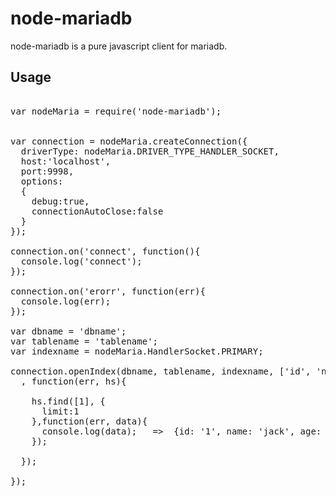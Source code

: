 node-mariadb
=========================

node-mariadb is a pure javascript client for mariadb.



## Usage
<pre>

var nodeMaria = require('node-mariadb');


var connection = nodeMaria.createConnection({
  driverType: nodeMaria.DRIVER_TYPE_HANDLER_SOCKET,
  host:'localhost',
  port:9998,
  options:
  {
    debug:true,
    connectionAutoClose:false
  }
});

connection.on('connect', function(){
  console.log('connect');
});

connection.on('erorr', function(err){
  console.log(err);
});

var dbname = 'dbname';
var tablename = 'tablename';
var indexname = nodeMaria.HandlerSocket.PRIMARY;

connection.openIndex(dbname, tablename, indexname, ['id', 'name', 'age']
  , function(err, hs){
    
    hs.find([1], {
      limit:1
    },function(err, data){
      console.log(data);   =>  {id: '1', name: 'jack', age: '63'}
    });
  
  });
  
});
</pre>
